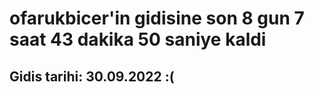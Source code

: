 # ofarukbicer'in gidisine son 8 gun 7 saat 43 dakika 50 saniye kaldi

## Gidis tarihi: 30.09.2022 :(